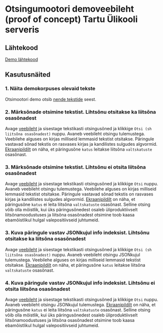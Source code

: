 # Otsingumootori demoveebileht (proof of concept) Tartu Ülikooli serveris

## Lähtekood

[Demo lähtekood](https://github.com/estnltk/smart-search/tree/main/demo_otsing/veebileht)

## Kasutusnäited

### 1. Näita demokorpuses olevaid tekste

Otsimootori demo otsib [nende tekstide](https://smart-search.tartunlp.ai/tekstid) seest.

### 2. Märksõnade otsimine tekstist. Lihtsõnu otsitakse ka liitsõna osasõnadest

Avage [veebileht](https://smart-search.tartunlp.ai/otsils) ja sisestage tekstikasti otsingusõned ja klikkige
```Otsi (sh liitsõna osasõnadest)``` nuppu. Avaneb veebileht otsingu tulemustega. Veebilehe alguses on kirjas milliseid lemmasid tekstist otsitakse.
Päringule vastavad sõnad tekstis on rasvases kirjas ja kandilistes sulgudes algvormid.
[Ekraanipildilt](https://github.com/estnltk/smart-search/blob/main/demo_otsing/veebileht/Ekraanipilt_demo_veebileht_otsils2.png) on näha,  et päringusõne ```katus``` leitakse liitsõna ```valtskatuste``` osasõnast.

### 3. Märksõnade otsimine tekstist. Lihtsõnu ei otsita liitsõna osasõnadest

Avage [veebileht](https://smart-search.tartunlp.ai/otsi) ja sisestage tekstikasti otsingusõned ja klikkige
```Otsi``` nuppu. Avaneb veebileht otsingu tulemustega. Veebilehe alguses on kirjas milliseid lemmasid tekstist otsitakse.
Päringule vastavad sõnad tekstis on rasvases kirjas ja kandilistes sulgudes algvormid.
[Ekraanipildilt](https://github.com/estnltk/smart-search/blob/main/demo_otsing/veebileht/Ekraanipilt_demo_veebileht_otsi2.png) on näha, et päringusõne ```katus``` ei leita liitsõna ```valtskatuste``` osasõnast. Selline otsing võib olla mõistlik, kui üks päringusõnedest osaleb üliproduktiivselt liitsõnamoodustuses ja liitsõna osasõnadest otsimine toob kaasa ebamõistlikul hulgal valepositiivseid juhtumeid.

### 3. Kuva päringule vastav JSONkujul info indeksist. Lihtsõnu otsitakse ka liitsõna osasõnadest

Avage [veebileht](https://smart-search.tartunlp.ai/otsilsjson) ja sisestage tekstikasti otsingusõned ja klikkige
```Otsi (sh liitsõna osasõnadest)``` nuppu. Avaneb veebileht otsingu JSONkujul tulemustega. Veebilehe alguses on kirjas milliseid lemmasid tekstist otsitakse.
[Ekraanipildilt](https://github.com/estnltk/smart-search/blob/main/demo_otsing/veebileht/Ekraanipilt_demo_veebileht_otsilsjson2.png) on näha,  et päringusõne ```katus``` leitakse liitsõna ```valtskatuste``` osasõnast.

### 4. Kuva päringule vastav JSONkujul info indeksist. Lihtsõnu ei otsita liitsõna osasõnadest

Avage [veebileht](https://smart-search.tartunlp.ai/otsijson) ja sisestage tekstikasti otsingusõned ja klikkige
```Otsi``` nuppu. Avaneb veebileht otsingu JSONkujul tulemustega.
[Ekraanipildilt](https://github.com/estnltk/smart-search/blob/main/demo_otsing/veebileht/Ekraanipilt_demo_veebileht_otsijson2.png) on näha, et päringusõne ```katus``` ei leita liitsõna ```valtskatuste``` osasõnast. Selline otsing võib olla mõistlik, kui üks päringusõnedest osaleb üliproduktiivselt liitsõnamoodustuses ja liitsõna osasõnadest otsimine toob kaasa ebamõistlikul hulgal valepositiivseid juhtumeid.

